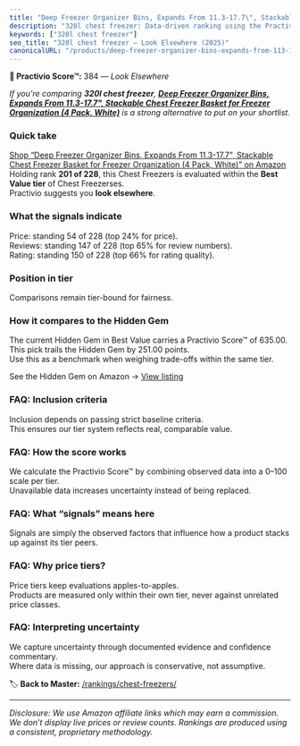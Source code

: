 ```yaml
---
title: "Deep Freezer Organizer Bins, Expands From 11.3-17.7\", Stackable Chest Freezer Basket for Freezer Organization (4 Pack, White)"
description: "320l chest freezer: Data-driven ranking using the Practivio Score™. Positioned by quality, value, demand, findability, momentum."
keywords: ["320l chest freezer"]
seo_title: "320l chest freezer — Look Elsewhere (2025)"
canonicalURL: "/products/deep-freezer-organizer-bins-expands-from-113-177-stackable-chest-freezer-basket-for-freezer-organization-4-pack-white-B0DRCMR3S6/"
---
```


**🚫 Practivio Score™:** 384 — _Look Elsewhere_


*If you're comparing **320l chest freezer**, **[Deep Freezer Organizer Bins, Expands From 11.3-17.7", Stackable Chest Freezer Basket for Freezer Organization (4 Pack, White)](https://www.amazon.com/dp/B0DRCMR3S6?tag=practivio-20)** is a strong alternative to put on your shortlist.*
### Quick take
[Shop “Deep Freezer Organizer Bins, Expands From 11.3-17.7", Stackable Chest Freezer Basket for Freezer Organization (4 Pack, White)” on Amazon](https://www.amazon.com/dp/B0DRCMR3S6?tag=practivio-20)
Holding rank **201 of 228**, this Chest Freezers is evaluated within the **Best Value tier** of Chest Freezerses.  
Practivio suggests you **look elsewhere**.

### What the signals indicate
Price: standing 54 of 228 (top 24% for price).  
Reviews: standing 147 of 228 (top 65% for review numbers).  
Rating: standing 150 of 228 (top 66% for rating quality).  

### Position in tier
Comparisons remain tier-bound for fairness.

### How it compares to the Hidden Gem
The current Hidden Gem in Best Value carries a Practivio Score™ of 635.00.  
This pick trails the Hidden Gem by 251.00 points.  
Use this as a benchmark when weighing trade-offs within the same tier.  

See the Hidden Gem on Amazon → [View listing](https://www.amazon.com/dp/B07H463Q6Y?tag=practivio-20)

### FAQ: Inclusion criteria
Inclusion depends on passing strict baseline criteria.  
This ensures our tier system reflects real, comparable value.

### FAQ: How the score works
We calculate the Practivio Score™ by combining observed data into a 0–100 scale per tier.  
Unavailable data increases uncertainty instead of being replaced.

### FAQ: What “signals” means here
Signals are simply the observed factors that influence how a product stacks up against its tier peers.

### FAQ: Why price tiers?
Price tiers keep evaluations apples-to-apples.  
Products are measured only within their own tier, never against unrelated price classes.

### FAQ: Interpreting uncertainty
We capture uncertainty through documented evidence and confidence commentary.  
Where data is missing, our approach is conservative, not assumptive.


🏷️ **Back to Master:** [/rankings/chest-freezers/](/rankings/chest-freezers/)

---
_Disclosure: We use Amazon affiliate links which may earn a commission. We don’t display live prices or review counts. Rankings are produced using a consistent, proprietary methodology._
